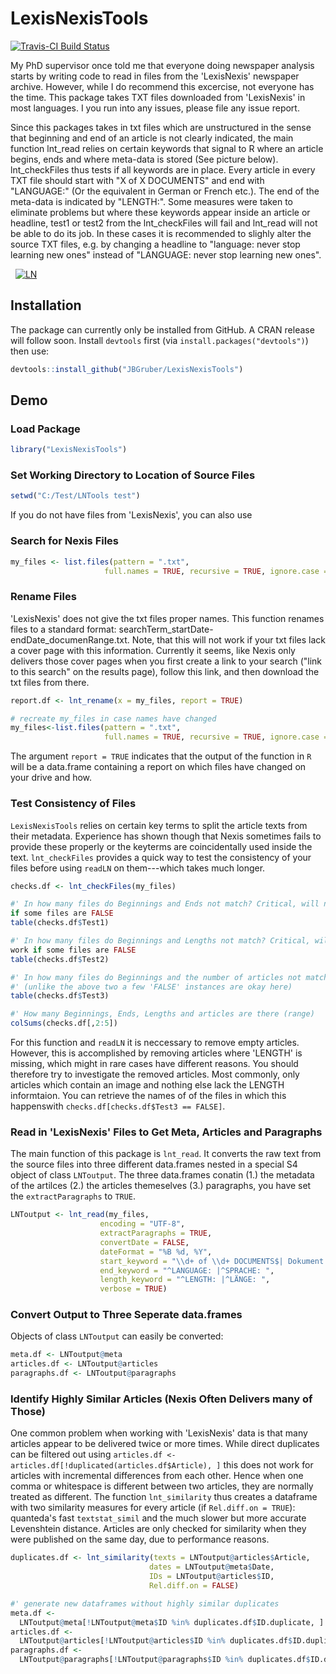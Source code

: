# LexisNexisTools
[![Travis-CI Build Status](https://travis-ci.org/JBGruber/LexisNexisTools.svg?branch=master)](https://travis-ci.org/JBGruber/LexisNexisTools)

My PhD supervisor once told me that everyone doing newspaper analysis starts by
writing code to read in files from the 'LexisNexis' newspaper archive. However,
while I do recommend this excercise, not everyone has the time. This package
takes TXT files downloaded from 'LexisNexis' in most languages. I you run into any
issues, please file any issue report.

Since this packages takes in txt files which are unstructured in the sense that
beginning and end of an article is not clearly indicated, the main function
lnt_read relies on certain keywords that signal to R where an article begins,
ends and where meta-data is stored (See picture below). lnt_checkFiles thus tests
if all keywords are in place. Every article in every TXT file should start with
"X of X DOCUMENTS" and end with "LANGUAGE:" (Or the equivalent in German or
French etc.). The end of the meta-data is indicated by "LENGTH:". Some measures
were taken to eliminate problems but where these keywords appear inside an
article or headline, test1 or test2 from the lnt_checkFiles will fail and lnt_read
will not be able to do its job. In these cases it is recommended to slighly
alter the source TXT files, e.g. by changing a headline to "language: never stop
learning new ones" instead of "LANGUAGE: never stop learning new ones".
    
  
<a href="https://ibb.co/fj5YjG"><img src="https://preview.ibb.co/fOfNdb/LN.png" alt="LN" border="0"></a>

## Installation
The package can currently only be installed from GitHub. A CRAN release will
follow soon. Install `devtools` first (via `install.packages("devtools")`) then
use:

```R
devtools::install_github("JBGruber/LexisNexisTools")
```

## Demo
### Load Package
```R
library("LexisNexisTools")
```
### Set Working Directory to Location of Source Files
```R
setwd("C:/Test/LNTools test")
```
If you do not have files from 'LexisNexis', you can also use
### Search for Nexis Files
```R
my_files <- list.files(pattern = ".txt",
                     full.names = TRUE, recursive = TRUE, ignore.case = TRUE)
```

### Rename Files
'LexisNexis' does not give the txt files proper names. This function renames files
to a standard format: searchTerm_startDate-endDate_documenRange.txt. Note, that this will not work if your txt files lack a cover page with this information. Currently it seems, like Nexis only delivers those cover pages when you first create a link to your search ("link to this search" on the results page), follow this link, and then download the txt files from there.
```R
report.df <- lnt_rename(x = my_files, report = TRUE)

# recreate my_files in case names have changed
my_files<-list.files(pattern = ".txt",
                     full.names = TRUE, recursive = TRUE, ignore.case = TRUE)
```
The argument `report = TRUE` indicates that the output of the function in `R`
will be a data.frame containing a report on which files have changed on your
drive and how.

### Test Consistency of Files
`LexisNexisTools` relies on certain key terms to split the article texts from
their metadata. Experience has shown though that Nexis sometimes fails to
provide these properly or the keyterms are coincidentally used inside the text.
`lnt_checkFiles` provides a quick way to test the consistency of your files
before using `readLN` on them---which takes much longer.

```R
checks.df <- lnt_checkFiles(my_files)

#' In how many files do Beginnings and Ends not match? Critical, will not work
if some files are FALSE
table(checks.df$Test1)

#' In how many files do Beginnings and Lengths not match? Critical, will not
work if some files are FALSE
table(checks.df$Test2)

#' In how many files do Beginnings and the number of articles not match
#' (unlike the above two a few 'FALSE' instances are okay here)
table(checks.df$Test3)

#' How many Beginnings, Ends, Lengths and articles are there (range)
colSums(checks.df[,2:5])
```
For this function and `readLN` it is neccessary to remove empty articles.
However, this is accomplished by removing articles where 'LENGTH' is missing,
which might in rare cases have different reasons. You should therefore try to
investigate the removed articles. Most commonly, only articles which contain an
image and nothing else lack the LENGTH informtaion. You can retrieve the names
of of the files in which this happenswith `checks.df[checks.df$Test3 == FALSE]`.

### Read in 'LexisNexis' Files to Get Meta, Articles and Paragraphs
The main function of this package is `lnt_read`. It converts the raw text from the source files into three different data.frames nested in a special S4 object of class `LNToutput`. The three data.frames conatin (1.) the metadata of the artilces (2.) the articles themeselves (3.) paragraphs, you have set the `extractParagraphs` to `TRUE`.
```R
LNToutput <- lnt_read(my_files,
                    encoding = "UTF-8",
                    extractParagraphs = TRUE,
                    convertDate = FALSE,
                    dateFormat = "%B %d, %Y",
                    start_keyword = "\\d+ of \\d+ DOCUMENTS$| Dokument \\d+ von \\d+$",
                    end_keyword = "^LANGUAGE: |^SPRACHE: ",
                    length_keyword = "^LENGTH: |^LÄNGE: ",
                    verbose = TRUE)
```
### Convert Output to Three Seperate data.frames
Objects of class `LNToutput` can easily be converted:
```R                 
meta.df <- LNToutput@meta
articles.df <- LNToutput@articles
paragraphs.df <- LNToutput@paragraphs

```
### Identify Highly Similar Articles (Nexis Often Delivers many of Those)
One common problem when working with 'LexisNexis' data is that many articles appear to be delivered twice or more times. While direct duplicates can be filtered out using `articles.df <- articles.df[!duplicated(articles.df$Article), ]` this does not work for articles with incremental differences from each other. Hence when one comma or whitespace is different between two articles, they are normally treated as different. The function `lnt_similarity` thus creates a dataframe with two similarity measures for every article (if `Rel.diff.on = TRUE`): quanteda's fast `textstat_simil` and the much slower but more accurate Levenshtein distance. Articles are only checked for similarity when they were published on the same day, due to performance reasons.
```R
duplicates.df <- lnt_similarity(texts = LNToutput@articles$Article,
                               dates = LNToutput@meta$Date,
                               IDs = LNToutput@articles$ID,
                               Rel.diff.on = FALSE)

#' generate new dataframes without highly similar duplicates
meta.df <-
  LNToutput@meta[!LNToutput@meta$ID %in% duplicates.df$ID.duplicate, ]
articles.df <-
  LNToutput@articles[!LNToutput@articles$ID %in% duplicates.df$ID.duplicate, ]
paragraphs.df <-
  LNToutput@paragraphs[!LNToutput@paragraphs$ID %in% duplicates.df$ID.duplicate, ]
```
